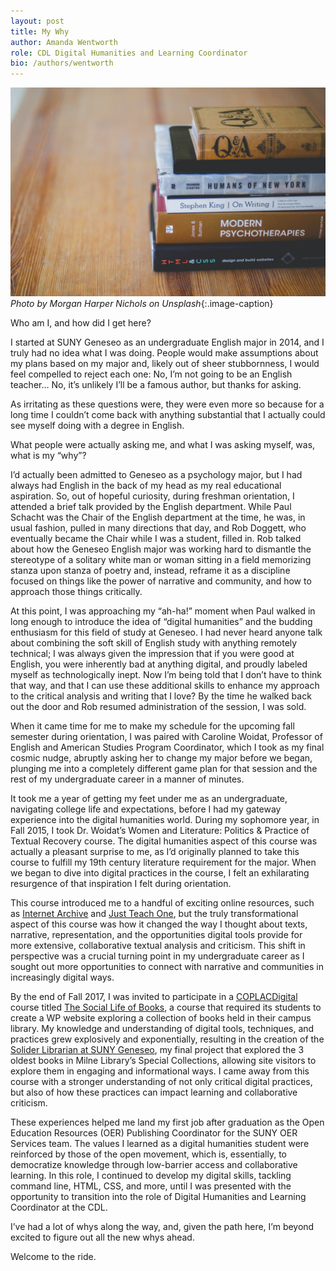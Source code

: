 ```yaml
---
layout: post
title: My Why
author: Amanda Wentworth
role: CDL Digital Humanities and Learning Coordinator
bio: /authors/wentworth
---
```

![](/images/books.jpg)
*Photo by Morgan Harper Nichols on Unsplash*{:.image-caption}

Who am I, and how did I get here?

I started at SUNY Geneseo as an undergraduate English major in 2014, and I truly had no idea what I was doing. People would make assumptions about my plans based on my major and, likely out of sheer stubbornness, I would feel compelled to reject each one: No, I’m not going to be an English teacher… No, it’s unlikely I’ll be a famous author, but thanks for asking. 

As irritating as these questions were, they were even more so because for a long time I couldn’t come back with anything substantial that I actually could see myself doing with a degree in English.

What people were actually asking me, and what I was asking myself, was, what is my “why”?

I’d actually been admitted to Geneseo as a psychology major, but I had always had English in the back of my head as my real educational aspiration. So, out of hopeful curiosity, during freshman orientation, I attended a brief talk provided by the English department. While Paul Schacht was the Chair of the English department at the time, he was, in usual fashion, pulled in many directions that day, and Rob Doggett, who eventually became the Chair while I was a student, filled in. Rob talked about how the Geneseo English major was working hard to dismantle the stereotype of a solitary white man or woman sitting in a field memorizing stanza upon stanza of poetry and, instead, reframe it as a discipline focused on things like the power of narrative and community, and how to approach those things critically. 

At this point, I was approaching my “ah-ha!” moment when Paul walked in long enough to introduce the idea of “digital humanities” and the budding enthusiasm for this field of study at Geneseo. I had never heard anyone talk about combining the soft skill of English study with anything remotely technical; I was always given the impression that if you were good at English, you were inherently bad at anything digital, and proudly labeled myself as technologically inept. Now I’m being told that I don’t have to think that way, and that I can use these additional skills to enhance my approach to the critical analysis and writing that I love? By the time he walked back out the door and Rob resumed administration of the session, I was sold.

When it came time for me to make my schedule for the upcoming fall semester during orientation, I was paired with Caroline Woidat, Professor of English and American Studies Program Coordinator, which I took as my final cosmic nudge, abruptly asking her to change my major before we began, plunging me into a completely different game plan for that session and the rest of my undergraduate career in a manner of minutes.

It took me a year of getting my feet under me as an undergraduate, navigating college life and expectations, before I had my gateway experience into the digital humanities world. During my sophomore year, in Fall 2015, I took Dr. Woidat’s Women and Literature: Politics & Practice of Textual Recovery course. The digital humanities aspect of this course was actually a pleasant surprise to me, as I’d originally planned to take this course to fulfill my 19th century literature requirement for the major. When we began to dive into digital practices in the course, I felt an exhilarating resurgence of that inspiration I felt during orientation. 

This course introduced me to a handful of exciting online resources, such as [Internet Archive](https://archive.org/) and [Just Teach One](https://archive.org/), but the truly transformational aspect of this course was how it changed the way I thought about texts, narrative, representation, and the opportunities digital tools provide for more extensive, collaborative textual analysis and criticism. This shift in perspective was a crucial turning point in my undergraduate career as I sought out more opportunities to connect with narrative and communities in increasingly digital ways.

By the end of Fall 2017, I was invited to participate in a [COPLACDigital](http://coplacdigital.org/) course titled [The Social Life of Books](http://slob.coplacdigital.org/), a course that required its students to create a WP website exploring a collection of books held in their campus library. My knowledge and understanding of digital tools, techniques, and practices grew explosively and exponentially, resulting in the creation of the [Solider Librarian at SUNY Geneseo](http://slob.coplacdigital.org/geneseo/), my final project that explored the 3 oldest books in Milne Library’s Special Collections, allowing site visitors to explore them in engaging and informational ways. I came away from this course with a stronger understanding of not only critical digital practices, but also of how these practices can impact learning and collaborative criticism. 

These experiences helped me land my first job after graduation as the Open Education Resources (OER) Publishing Coordinator for the SUNY OER Services team. The values I learned as a digital humanities student were reinforced by those of the open movement, which is, essentially, to democratize knowledge through low-barrier access and collaborative learning. In this role, I continued to develop my digital skills, tackling command line, HTML, CSS, and more, until I was presented with the opportunity to transition into the role of Digital Humanities and Learning Coordinator at the CDL. 

I’ve had a lot of whys along the way, and, given the path here, I’m beyond excited to figure out all the new whys ahead.

Welcome to the ride.
